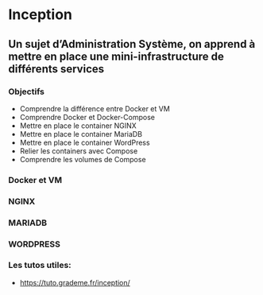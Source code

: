 # Inception
 ## Un sujet d’Administration Système, on apprend à mettre en place une mini-infrastructure de différents services
 ### Objectifs
 - Comprendre la différence entre Docker et VM
 - Comprendre Docker et Docker-Compose
 - Mettre en place le container NGINX
 - Mettre en place le container MariaDB
 - Mettre en place le container WordPress
 - Relier les containers avec Compose
 - Comprendre les volumes de Compose
 ### Docker et VM

 ### NGINX
 
 ### MARIADB
 
 ### WORDPRESS
 
### Les tutos utiles:
- https://tuto.grademe.fr/inception/







